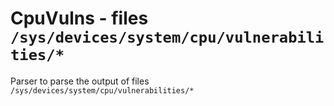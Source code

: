 CpuVulns - files ``/sys/devices/system/cpu/vulnerabilities/*``
==============================================================

Parser to parse the output of files ``/sys/devices/system/cpu/vulnerabilities/*``